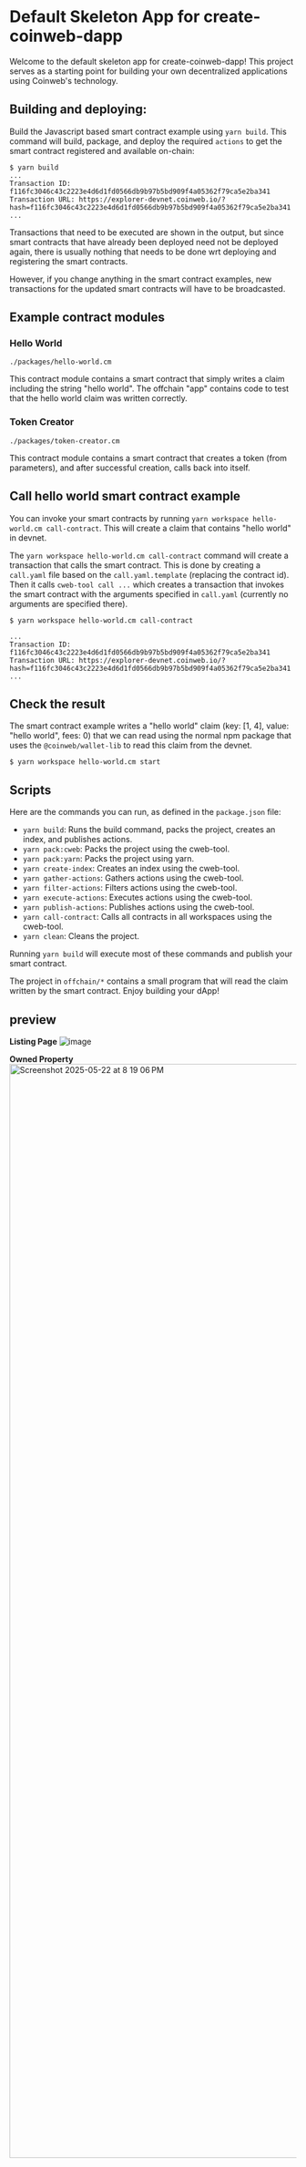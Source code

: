 # Default Skeleton App for create-coinweb-dapp

Welcome to the default skeleton app for create-coinweb-dapp! This project
serves as a starting point for building your own decentralized applications
using Coinweb's technology.


## Building and deploying:

Build the Javascript based smart contract example using `yarn build`.  This
command will build, package, and deploy the required `actions` to get the smart
contract registered and available on-chain:

```
$ yarn build
...
Transaction ID:  f116fc3046c43c2223e4d6d1fd0566db9b97b5bd909f4a05362f79ca5e2ba341
Transaction URL: https://explorer-devnet.coinweb.io/?hash=f116fc3046c43c2223e4d6d1fd0566db9b97b5bd909f4a05362f79ca5e2ba341
...
```

Transactions that need to be executed are shown in the output, but since smart
contracts that have already been deployed need not be deployed again, there is
usually nothing that needs to be done wrt deploying and registering the smart
contracts.

However, if you change anything in the smart contract examples, new transactions
for the updated smart contracts will have to be broadcasted.

## Example contract modules

### Hello World

```
./packages/hello-world.cm
```

This contract module contains a smart contract that simply writes a claim including
the string "hello world".  The offchain "app" contains code to test that the
hello world claim was written correctly.


### Token Creator

```
./packages/token-creator.cm
```

This contract module contains a smart contract that creates a token (from parameters),
and after successful creation, calls back into itself.


## Call hello world smart contract example

You can invoke your smart contracts by running `yarn workspace hello-world.cm
call-contract`. This will create a claim that contains "hello world" in devnet.


The `yarn workspace hello-world.cm call-contract` command will create a
transaction that calls the smart contract.  This is done by creating a
`call.yaml` file based on the `call.yaml.template` (replacing the contract id).
Then it calls `cweb-tool call ...` which creates a transaction that invokes the
smart contract with the arguments specified in `call.yaml` (currently no
arguments are specified there).


```
$ yarn workspace hello-world.cm call-contract

...
Transaction ID:  f116fc3046c43c2223e4d6d1fd0566db9b97b5bd909f4a05362f79ca5e2ba341
Transaction URL: https://explorer-devnet.coinweb.io/?hash=f116fc3046c43c2223e4d6d1fd0566db9b97b5bd909f4a05362f79ca5e2ba341
...
```

## Check the result


The smart contract example writes a "hello world" claim (key: [1, 4], value:
"hello world", fees: 0) that we can read using the normal npm package that uses
the `@coinweb/wallet-lib` to read this claim from the devnet.


```
$ yarn workspace hello-world.cm start
```


## Scripts

Here are the commands you can run, as defined in the `package.json` file:

- `yarn build`: Runs the build command, packs the project, creates an index, and publishes actions.
- `yarn pack:cweb`: Packs the project using the cweb-tool.
- `yarn pack:yarn`: Packs the project using yarn.
- `yarn create-index`: Creates an index using the cweb-tool.
- `yarn gather-actions`: Gathers actions using the cweb-tool.
- `yarn filter-actions`: Filters actions using the cweb-tool.
- `yarn execute-actions`: Executes actions using the cweb-tool.
- `yarn publish-actions`: Publishes actions using the cweb-tool.
- `yarn call-contract`: Calls all contracts in all workspaces using the cweb-tool.
- `yarn clean`: Cleans the project.

Running `yarn build` will execute most of these commands and publish your smart contract.

The project in `offchain/*` contains a small program that will read the claim written by the smart contract. Enjoy building your dApp!

## preview

**Listing Page**
![image](https://github.com/user-attachments/assets/0b4d639b-6902-4384-9ef5-0b1310a9380b)

**Owned Property**
<img width="1920" alt="Screenshot 2025-05-22 at 8 19 06 PM" src="https://github.com/user-attachments/assets/a97fd0e4-619f-452b-bf63-b28d0f4b2d58" />


